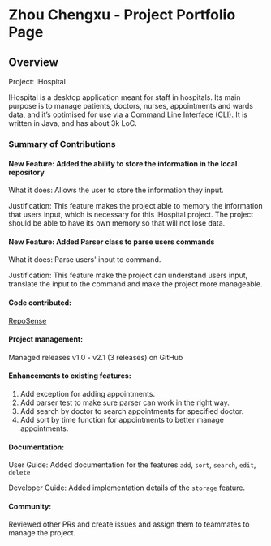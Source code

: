 # Zhou Chengxu - Project Portfolio Page

## Overview
Project: IHospital

IHospital is a desktop application meant for staff in hospitals.
Its main purpose is to manage patients, doctors, nurses, appointments and wards data,
and it’s optimised for use via a Command Line Interface (CLI).
It is written in Java, and has about 3k LoC.

### Summary of Contributions
#### New Feature: Added the ability to store the information in the local repository
What it does: Allows the user to store the information they input.

Justification: This feature makes the project able to memory the information that users input, which
is necessary for this IHospital project.
The project should be able to have its own memory so that will not lose data.

#### New Feature: Added Parser class to parse users commands
What it does: Parse users' input to command.

Justification: This feature make the project can understand users input, translate the input to the command
and make the project more manageable.



#### Code contributed:
[RepoSense](https://nus-cs2113-ay2122s2.github.io/tp-dashboard/?search=&sort=groupTitle&sortWithin=title&timeframe=commit&mergegroup=&groupSelect=groupByRepos&breakdown=true&checkedFileTypes=docs~functional-code~test-code~other&since=2022-02-18&tabOpen=true&tabType=authorship&tabAuthor=Demonshaha&tabRepo=AY2122S2-CS2113-T11-2%2Ftp%5Bmaster%5D&authorshipIsMergeGroup=false&authorshipFileTypes=docs~functional-code~test-code&authorshipIsBinaryFileTypeChecked=false)

#### Project management:
Managed releases v1.0 - v2.1 (3 releases) on GitHub

#### Enhancements to existing features:
1. Add exception for adding appointments.
2. Add parser test to make sure parser can work in the right way.
3. Add search by doctor to search appointments for specified doctor.
4. Add sort by time function for appointments to better manage appointments.


#### Documentation:
User Guide: 
Added documentation for the features `add`, `sort`, `search`, `edit`, `delete`

Developer Guide:
Added implementation details of the `storage` feature.

#### Community:
Reviewed other PRs and create issues and assign them to teammates to manage the project.

